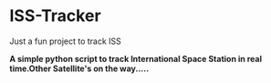 # ISS-Tracker
 Just a fun project to track ISS



**A simple python script to track International Space Station in real time.Other Satellite's on the way.....**
